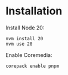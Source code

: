 # Installation

Install Node 20:

```
nvm install 20
nvm use 20
```

Enable Coremedia:

```
corepack enable pnpm
```
